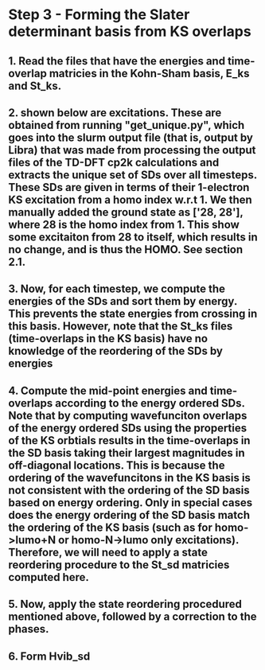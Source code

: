 # Step 3 - Forming the Slater determinant basis from KS overlaps





## 1. Read the files that have the energies and time-overlap matricies in the Kohn-Sham basis, E_ks and St_ks.

## 2. shown below are excitations. These are obtained from running "get_unique.py", which goes into the slurm output file (that is, output by Libra) that was made from processing the output files of the TD-DFT cp2k calculations and extracts the unique set of SDs over all timesteps. These SDs are given in terms of their 1-electron KS excitation from a homo index w.r.t 1. We then manually added the ground state as ['28, 28'], where 28 is the homo index from 1. This show some excitaiton from 28 to itself, which results in no change, and is thus the HOMO. See section 2.1.

## 3. Now, for each timestep, we compute the energies of the SDs and sort them by energy. This prevents the state energies from crossing in this basis. However, note that the St_ks files (time-overlaps in the KS basis) have no knowledge of the reordering of the SDs by energies

## 4. Compute the mid-point energies and time-overlaps according to the energy ordered SDs. Note that by computing wavefunciton overlaps of the energy ordered SDs using the properties of the KS orbtials results in the time-overlaps in the SD basis taking their largest magnitudes in off-diagonal locations. This is because the ordering of the wavefuncitons in the KS basis is not consistent with the ordering of the SD basis based on energy ordering. Only in special cases does the energy ordering of the SD basis match the ordering of the KS basis (such as for homo->lumo+N or homo-N->lumo only excitations). Therefore, we will need to apply a state reordering procedure to the St_sd matricies computed here.

## 5. Now, apply the state reordering procedured mentioned above, followed by a correction to the phases.

## 6. Form Hvib_sd
